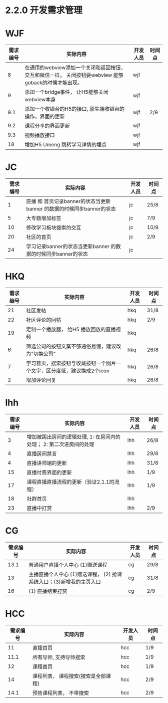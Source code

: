 # 2.2.0 开发需求管理

# WJF
| 需求编号 | 实际内容 | 开发人员 | 时间点 
|------|---------------------------------------------------------------------------|----------------------------------------------------|--------|
| 8 | 在通用的webview添加一个关闭和返回按钮， 交互和微信一样。 关闭按钮要webview 能够goback的时候才能出现。 | wjf |
| 9 | 添加一个bridge事件， 让H5能够关闭webview本身 | wjf |
| 9.1 | 添加一个收银台的H5的接口, 原生端收银台的操作，界面的更新 | wjf | 2/9 |
| 9.2 | 课程分享的界面更新 | wjf |  |
| 9.3 | 视频播放接口 | wjf |
| 18 | 增加H5 Umeng 跳转学习详情的埋点 | wjf |

# JC
| 需求编号 | 实际内容 | 开发人员 | 时间点 
|------|---------------------------------------------------------------------------|----------------------------------------------------|--------|
| 1 | 直播 和 首页记录banner的状态当更新banner 的数据的时候同步banner的状态 | jc | 25/8 |
| 5 | 大专题增加标签 | jc | 7/9 |
| 10 | 修改学习板块搜索的交互 | jc | 10/9 |
| 20 | 社区的首页 | jc | 2/9 |
| 24 | 学习记录banner的状态当更新banner 的数据的时候同步banner的状态 | jc | |


# HKQ
| 需求编号 | 实际内容 | 开发人员 | 时间点 
|------|---------------------------------------------------------------------------|----------------------------------------------------|--------|
| 21 | 社区发帖 | hkq | 31/8 |
| 22 | 社区评论的回帖 | hkq | 2/9 |
| 19 | 定制一个播放器， 给H5 播放回放的直播视频 | hkq |
| 6 | 筛选公司的按钮文案不够通俗易懂，建议改为“切换公司”  | hkq | 26/8 |
| 7 | 学习首页，搜索按钮与收藏按钮一个图片一个文字，区分度低，建议换成2个icon | hkq | 26/8 |
| 2 | 增加评论回复 | hkq | 26/8|

# lhh
| 需求编号 | 实际内容 | 开发人员 | 时间点 
|------|---------------------------------------------------------------------------|----------------------------------------------------|--------|
| 3 | 增加被踢出房间的逻辑处理, 1: 在房间内的处理； 2: 第二次进房间的处理 | lhh | 26/8|
| 4 | 直播房间禁言 | lhh | 29/8|
| 4 | 直播讲师端的更新 | lhh | 31/8 |
| 15 | 直播付费界面的更新 | lhh | 1/9 |
| 17 | 课程直播直播流程的更新（验证2.1.1的流程） | lhh | 1/9|
| 18 | 社群首页 | lhh |
| 23 | 直播中打赏 | lhh | 2/9|


# CG
| 需求编号 | 实际内容 | 开发人员 | 时间点 
|------|---------------------------------------------------------------------------|----------------------------------------------------|--------|
| 13.1 | 普通用户直播个人中心 (1)赠送课程 | cg | 29/8 |
| 13 | 主播直播个人中心 (1)赠送课程， (2) 抢课系统入口；(3)新增我的主页入口 | cg | 31/8|
| 16 |(1) 直播结束打赏  | cg | 2/9 |


# HCC
| 需求编号 | 实际内容 | 开发人员 | 时间点 
|------|---------------------------------------------------------------------------|----------------------------------------------------|--------|
| 11 | 直播首页 | hcc | 1/9 |
| 11.1 | 所有导师, 支持导师搜索 | hcc | 1/9 |
| 12 | 课程首页 | hcc | 1/9 |
| 14 | 课程列表， 课程搜索(搜索是全部课程) | hcc | 2/9|
| 14.1 | 预告课程列表， 不带搜索 | hcc | 2/9 |